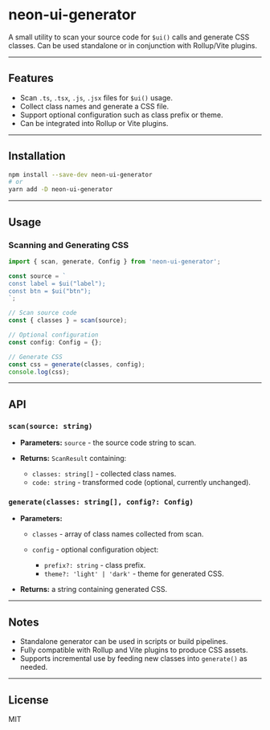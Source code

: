 # neon-ui-generator

A small utility to scan your source code for `$ui()` calls and generate CSS classes. Can be used standalone or in conjunction with Rollup/Vite plugins.

---

## Features

- Scan `.ts`, `.tsx`, `.js`, `.jsx` files for `$ui()` usage.
- Collect class names and generate a CSS file.
- Support optional configuration such as class prefix or theme.
- Can be integrated into Rollup or Vite plugins.

---

## Installation

```bash
npm install --save-dev neon-ui-generator
# or
yarn add -D neon-ui-generator
```

---

## Usage

### Scanning and Generating CSS

```ts
import { scan, generate, Config } from 'neon-ui-generator';

const source = `
const label = $ui("label");
const btn = $ui("btn");
`;

// Scan source code
const { classes } = scan(source);

// Optional configuration
const config: Config = {};

// Generate CSS
const css = generate(classes, config);
console.log(css);
```

---

## API

### `scan(source: string)`

- **Parameters:** `source` - the source code string to scan.
- **Returns:** `ScanResult` containing:

  - `classes: string[]` - collected class names.
  - `code: string` - transformed code (optional, currently unchanged).

### `generate(classes: string[], config?: Config)`

- **Parameters:**

  - `classes` - array of class names collected from scan.
  - `config` - optional configuration object:

    - `prefix?: string` - class prefix.
    - `theme?: 'light' | 'dark'` - theme for generated CSS.

- **Returns:** a string containing generated CSS.

---

## Notes

- Standalone generator can be used in scripts or build pipelines.
- Fully compatible with Rollup and Vite plugins to produce CSS assets.
- Supports incremental use by feeding new classes into `generate()` as needed.

---

## License

MIT

